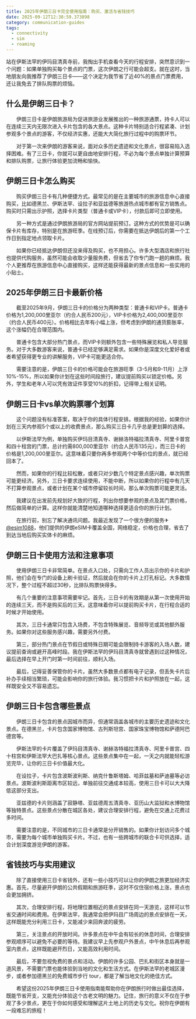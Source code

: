 ```yaml
---
title: 2025年伊朗三日卡完全使用指南：购买、激活与省钱技巧
date: 2025-09-12T12:38:59.373898
category: communication-guides
tags:
  - connectivity
  - sim
  - roaming
---
```


站在伊斯法罕的伊玛目清真寺前，我掏出手机查看今天的行程安排，突然意识到一个问题：如果单独购买每个景点的门票，这次伊朗之行可能会超支。就在这时，当地朋友向我推荐了伊朗三日卡——这个决定为我节省了近40%的景点门票费用，还让我免去了排队购票的烦恼。

## 什么是伊朗三日卡？

　　伊朗三日卡是伊朗旅游局为促进旅游业发展推出的一种旅游通票，持卡人可以在连续三天内无限次进入卡片包含的各大景点。这种卡片特别适合行程紧凑、计划参观多个景点的游客，不仅经济实惠，还能大大简化旅行过程中的购票环节。

　　对于第一次来伊朗的游客来说，面对众多历史遗迹和文化景点，很容易陷入选择困难。有了三日卡，你就可以更自由地安排行程，不必为每个景点单独计算预算和排队购票，让旅行体验更加流畅和愉快。

## 伊朗三日卡怎么购买

　　购买伊朗三日卡有几种便捷方式。最常见的是在主要城市的旅游信息中心直接购买，比如德黑兰、伊斯法罕、设拉子和亚兹德等旅游热点城市都有官方销售点。购买时只需出示护照，选择卡片类型（普通卡或VIP卡），付款后即可立即使用。

　　另一种方式是通过伊朗旅游局的官方网站提前预订。这种方式的优势是可以确保卡片有库存，特别是在旅游旺季。在线预订后，你需要在抵达伊朗后的第一个工作日到指定地点领取卡片。

　　如果你已经抵达伊朗但还没来得及购买，也不用担心。许多大型酒店和旅行社也提供代购服务，虽然可能会收取少量服务费，但省去了你专门跑一趟的麻烦。我个人更推荐在旅游信息中心直接购买，这样还能获得最新的景点信息和一些实用的小贴士。

## 2025年伊朗三日卡最新价格

　　截至2025年9月，伊朗三日卡的价格分为两种类型：普通卡和VIP卡。普通卡价格为1,200,000里亚尔（约合人民币200元），VIP卡价格为2,400,000里亚尔（约合人民币400元）。价格相比去年有小幅上涨，但考虑到伊朗的通货膨胀率，这个涨幅仍在合理范围内。

　　普通卡包含大部分热门景点，而VIP卡则额外包含一些特殊展览和私人导览服务。对于大多数游客来说，普通卡已经足够满足需求。如果你是深度文化爱好者或者希望获得更专业的讲解服务，VIP卡可能更适合你。

　　需要注意的是，伊朗三日卡的价格可能会在旅游旺季（3-5月和9-11月）上浮10%-15%，所以如果你计划在这些时间段旅行，建议提前购买以锁定价格。另外，学生和老年人可以凭有效证件享受10%的折扣，记得带上相关证明。

## 伊朗三日卡vs单次购票哪个划算

　　这个问题没有标准答案，取决于你的具体行程安排。根据我的经验，如果你计划在三天内参观5个或以上的收费景点，那么购买三日卡几乎总是更划算的选择。

　　以伊斯法罕为例，单独购买伊玛目清真寺、谢赫洛特福拉清真寺、阿里卡普宫和四十柱宫的门票，总计约需800,000里亚尔（约合人民币135元），而三日卡的价格是1,200,000里亚尔。这意味着只要你再多参观两个中等价位的景点，就已经回本了。

　　然而，如果你的行程比较松散，或者只对少数几个特定景点感兴趣，单次购票可能更经济。另外，三日卡要求连续使用，不能中断，所以如果你的行程中有几天不打算参观景点，或者计划在某个城市停留较长时间，那么单次购票可能更灵活。

　　我建议在出发前先规划好大致的行程，列出你想要参观的景点及其门票价格，然后做简单的计算。这样你就能清楚地知道哪种选择更适合你的旅行计划。

　　在旅行前，别忘了解决通讯问题。我最近发现了一个很方便的服务✈[@esim1088](https://t.me/s/esim1088)，他们提供的伊朗eSIM卡覆盖全国，网络稳定，价格也合理，省去了到达当地后购买实体卡的麻烦。

## 伊朗三日卡使用方法和注意事项

　　使用伊朗三日卡非常简单。在景点入口处，只需向工作人员出示你的卡片和护照，他们会在专门的设备上刷卡验证，然后就会在你的卡片上打孔标记。大多数情况下，整个过程不超过30秒，比排队购票快得多。

　　有几个重要的注意事项需要牢记。首先，三日卡的有效期是从第一次使用开始的连续三天，而不是购买后的三天。这意味着你可以提前购买卡片，在行程合适的时候才开始使用。

　　其次，三日卡通常只包含入场费，不包含特殊展览、音频导览或其他额外服务。如果你对这些服务感兴趣，需要另外付费。

　　第三，部分热门景点在节假日或特殊日期可能会限制持卡游客的入场人数，建议提前查询或避开高峰时段。我在伊斯法罕的伊玛目清真寺就曾遇到过这种情况，最后选择在早上开门时第一时间前往，顺利入场。

　　最后，记得妥善保管你的卡片。虽然大多数景点都有电子记录，但丢失卡片后补办手续相当繁琐，可能会影响你的旅行体验。我习惯把卡片和护照放在一起，这样既安全又不容易遗忘。

## 伊朗三日卡包含哪些景点

　　伊朗三日卡包含的景点因城市而异，但通常涵盖各城市的主要历史遗迹和文化景点。在德黑兰，卡片包含国家博物馆、古列斯坦宫、国家珠宝博物馆和萨德阿巴德宫等。

　　伊斯法罕的卡片覆盖了伊玛目清真寺、谢赫洛特福拉清真寺、阿里卡普宫、四十柱宫和伊斯法罕大巴扎等核心景点。这些景点集中在一起，一天之内就能轻松游览完毕，让你的三日卡价值最大化。

　　在设拉子，卡片包含波斯波利斯、纳克什鲁斯塔姆、哈菲兹墓和萨迪墓等必访景点。波斯波利斯距离市区较远，单独前往交通成本较高，使用三日卡可以大大降低这部分支出。

　　亚兹德的卡片则涵盖了寂静塔、亚兹德周五清真寺、亚历山大监狱和水博物馆等独特景点。这些景点分散在城区各处，建议合理安排行程，避免在交通上花费过多时间。

　　需要注意的是，不同城市的三日卡通常是分开销售的。如果你计划访问多个城市，需要为每个城市单独购买卡片。不过，也有一些跨城市的联合卡可供选择，适合计划深度游览伊朗的游客。

## 省钱技巧与实用建议

　　除了直接使用三日卡省钱外，还有一些小技巧可以让你的伊朗之旅更加经济实惠。首先，尽量避开伊朗的公共假期和旅游旺季，这时不仅住宿价格上涨，景点也会更加拥挤。

　　其次，合理安排行程，将地理位置相近的景点安排在同一天游览，这样可以节省交通时间和费用。在伊斯法罕，我通常会把伊玛目广场周边的景点安排在一天，这样既能充分利用三日卡，又能减少来回奔波的疲劳。

　　第三，关注景点的开放时间。许多景点在中午会有较长的休息时间，合理安排参观顺序可以避免不必要的等待。我建议早上先参观户外景点，中午休息后再参观室内景点，这样既能避开烈日，又能高效利用时间。

　　最后，不要忽视免费的景点和活动。伊朗的许多公园、巴扎和街区本身就是一道风景，不需要门票也能体验到当地的文化和生活方式。在伊斯法罕的老城区漫步，或者参加德黑兰的免费城市步行 tour，都是了解当地文化的绝佳方式。

　　希望这份2025年伊朗三日卡使用指南能帮助你在伊朗旅行时做出最佳选择，既能节省开支，又能充分体验这个古老文明的魅力。记住，旅行的意义不仅在于参观了多少景点，更在于你如何感受和理解这片土地上的历史与文化。祝你在伊朗有一段难忘的旅程！